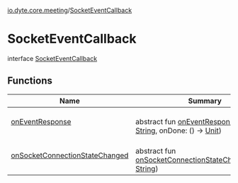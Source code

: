 [io.dyte.core.meeting](../index.md)/[SocketEventCallback](index.md)

# SocketEventCallback


interface [SocketEventCallback](index.md)

## Functions

| Name | Summary |
|---|---|
| [onEventResponse](on-event-response.md) | <br/>abstract fun [onEventResponse](on-event-response.md)(response: [String](https://kotlinlang.org/api/latest/jvm/stdlib/kotlin/-string/index.html), onDone: () -&gt; [Unit](https://kotlinlang.org/api/latest/jvm/stdlib/kotlin/-unit/index.html)) |
| [onSocketConnectionStateChanged](on-socket-connection-state-changed.md) | <br/>abstract fun [onSocketConnectionStateChanged](on-socket-connection-state-changed.md)(state: [String](https://kotlinlang.org/api/latest/jvm/stdlib/kotlin/-string/index.html)) |
